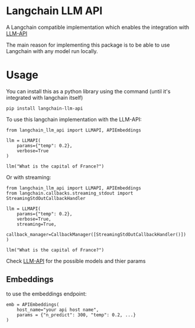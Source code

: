 # Langchain LLM API

A Langchain compatible implementation which enables the integration with [LLM-API](https://github.com/1b5d/llm-api) 

The main reason for implementing this package is to be able to use Langchain with any model run locally.

# Usage

You can install this as a python library using the command (until it's integrated with langchain itself)

```
pip install langchain-llm-api
```

To use this langchain implementation with the LLM-API:

```
from langchain_llm_api import LLMAPI, APIEmbeddings

llm = LLMAPI(
    params={"temp": 0.2},
    verbose=True
)

llm("What is the capital of France?")

```

Or with streaming:

```
from langchain_llm_api import LLMAPI, APIEmbeddings
from langchain.callbacks.streaming_stdout import StreamingStdOutCallbackHandler

llm = LLMAPI(
    params={"temp": 0.2},
    verbose=True,
    streaming=True,
    callback_manager=CallbackManager([StreamingStdOutCallbackHandler()])
)

llm("What is the capital of France?")

```

Check [LLM-API](https://github.com/1b5d/llm-api) for the possible models and thier params

## Embeddings

to use the embeddings endpoint:

```
emb = APIEmbeddings(
    host_name="your api host name",
    params = {"n_predict": 300, "temp": 0.2, ...}
)
```
